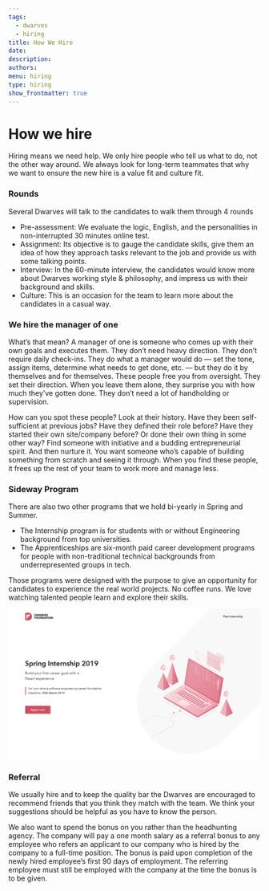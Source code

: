 ```yaml
---
tags:
  - dwarves
  - hiring
title: How We Hire
date: 
description: 
authors: 
menu: hiring
type: hiring
show_frontmatter: true
---
```

# How we hire
Hiring means we need help. We only hire people who tell us what to do, not the other way around. We always look for long-term teammates that why we want to ensure the new hire is a value fit and culture fit. 

### Rounds
Several Dwarves will talk to the candidates to walk them through 4 rounds

* Pre-assessment: We evaluate the logic, English, and the personalities in non-interrupted 30 minutes online test.
* Assignment: Its objective is to gauge the candidate skills, give them an idea of how they approach tasks relevant to the job and provide us with some talking points.
* Interview: In the 60-minute interview, the candidates would know more about Dwarves working style & philosophy, and impress us with their background and skills.
* Culture: This is an occasion for the team to learn more about the candidates in a casual way.

### We hire the manager of one
What’s that mean? A manager of one is someone who comes up with their own goals and executes them. They don’t need heavy direction. They don’t require daily check-ins. They do what a manager would do — set the tone, assign items, determine what needs to get done, etc. — but they do it by themselves and for themselves.
These people free you from oversight. They set their direction. When you leave them alone, they surprise you with how much they’ve gotten done. They don’t need a lot of handholding or supervision.

How can you spot these people? Look at their history. Have they been self-sufficient at previous jobs? Have they defined their role before? Have they started their own site/company before? Or done their own thing in some other way? Find someone with initiative and a budding entrepreneurial spirit. And then nurture it.
You want someone who’s capable of building something from scratch and seeing it through. When you find these people, it frees up the rest of your team to work more and manage less.

### Sideway Program
There are also two other programs that we hold bi-yearly in Spring and Summer.

* The Internship program is for students with or without Engineering background from top universities. 
* The Apprenticeships are six-month paid career development programs for people with non-traditional technical backgrounds from underrepresented groups in tech.

Those programs were designed with the purpose to give an opportunity for candidates to experience the real world projects. No coffee runs. We love watching talented people learn and explore their skills.

![](assets/how-we-hire_internship-1.webp)

### Referral
We usually hire and to keep the quality bar the Dwarves are encouraged to recommend friends that you think they match with the team. We think your suggestions should be helpful as you have to know the person. 

We also want to spend the bonus on you rather than the headhunting agency. The company will pay a one month salary as a referral bonus to any employee who refers an applicant to our company who is hired by the company to a full-time position. The bonus is paid upon completion of the newly hired employee’s first 90 days of employment. The referring employee must still be employed with the company at the time the bonus is to be given.
